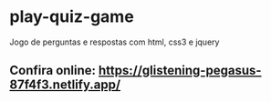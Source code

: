 # play-quiz-game
Jogo de perguntas e respostas com html, css3 e jquery
## Confira online: https://glistening-pegasus-87f4f3.netlify.app/
